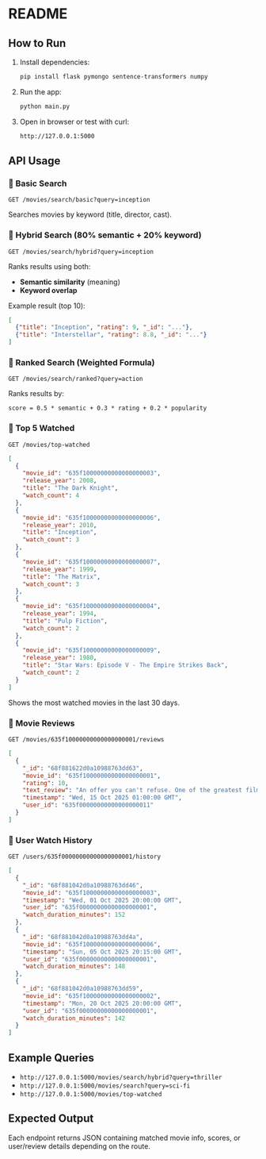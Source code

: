 # README

## How to Run
1. Install dependencies:
   ```bash
   pip install flask pymongo sentence-transformers numpy
   ```
2. Run the app:
   ```bash
   python main.py
   ```
3. Open in browser or test with curl:
   ```bash
   http://127.0.0.1:5000
   ```

## API Usage

### 🔹 Basic Search
`GET /movies/search/basic?query=inception`

Searches movies by keyword (title, director, cast).

### 🔹 Hybrid Search (80% semantic + 20% keyword)
`GET /movies/search/hybrid?query=inception`

Ranks results using both:
- **Semantic similarity** (meaning)
- **Keyword overlap**

Example result (top 10):
```json
[
  {"title": "Inception", "rating": 9, "_id": "..."},
  {"title": "Interstellar", "rating": 8.8, "_id": "..."}
]
```

### 🔹 Ranked Search (Weighted Formula)
`GET /movies/search/ranked?query=action`

Ranks results by:
```
score = 0.5 * semantic + 0.3 * rating + 0.2 * popularity
```

### 🔹 Top 5 Watched
`GET /movies/top-watched`

```json
[
  {
    "movie_id": "635f10000000000000000003",
    "release_year": 2008,
    "title": "The Dark Knight",
    "watch_count": 4
  },
  {
    "movie_id": "635f10000000000000000006",
    "release_year": 2010,
    "title": "Inception",
    "watch_count": 3
  },
  {
    "movie_id": "635f10000000000000000007",
    "release_year": 1999,
    "title": "The Matrix",
    "watch_count": 3
  },
  {
    "movie_id": "635f10000000000000000004",
    "release_year": 1994,
    "title": "Pulp Fiction",
    "watch_count": 2
  },
  {
    "movie_id": "635f10000000000000000009",
    "release_year": 1980,
    "title": "Star Wars: Episode V - The Empire Strikes Back",
    "watch_count": 2
  }
]
```

Shows the most watched movies in the last 30 days.

### 🔹 Movie Reviews
`GET /movies/635f10000000000000000001/reviews`

```json
[
  {
    "_id": "68f881622d0a10988763dd63",
    "movie_id": "635f10000000000000000001",
    "rating": 10,
    "text_review": "An offer you can't refuse. One of the greatest films ever made.",
    "timestamp": "Wed, 15 Oct 2025 01:00:00 GMT",
    "user_id": "635f00000000000000000011"
  }
]
```

### 🔹 User Watch History
`GET /users/635f00000000000000000001/history`

```json
[
  {
    "_id": "68f881042d0a10988763dd46",
    "movie_id": "635f10000000000000000003",
    "timestamp": "Wed, 01 Oct 2025 20:00:00 GMT",
    "user_id": "635f00000000000000000001",
    "watch_duration_minutes": 152
  },
  {
    "_id": "68f881042d0a10988763dd4a",
    "movie_id": "635f10000000000000000006",
    "timestamp": "Sun, 05 Oct 2025 20:15:00 GMT",
    "user_id": "635f00000000000000000001",
    "watch_duration_minutes": 148
  },
  {
    "_id": "68f881042d0a10988763dd59",
    "movie_id": "635f10000000000000000002",
    "timestamp": "Mon, 20 Oct 2025 20:00:00 GMT",
    "user_id": "635f00000000000000000001",
    "watch_duration_minutes": 142
  }
]
```

## Example Queries
- `http://127.0.0.1:5000/movies/search/hybrid?query=thriller`
- `http://127.0.0.1:5000/movies/search?query=sci-fi`
- `http://127.0.0.1:5000/movies/top-watched`

## Expected Output
Each endpoint returns JSON containing matched movie info, scores, or user/review details depending on the route.
